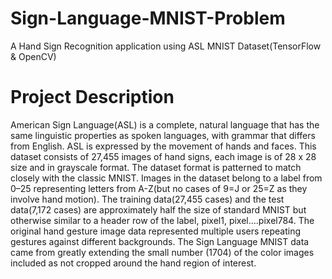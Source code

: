 # Sign-Language-MNIST-Problem
A Hand Sign Recognition application using ASL MNIST Dataset(TensorFlow &amp; OpenCV)

<h1>Project Description</h1>
American Sign Language(ASL) is a complete, natural language that has the same linguistic properties as spoken languages, with grammar that differs from English. ASL is expressed by the movement of hands and faces. This dataset consists of 27,455 images of hand signs, each image is of 28 x 28 size and in grayscale format. The dataset format is patterned to match closely with the classic MNIST. Images in the dataset belong to a label from 0–25 representing letters from A-Z(but no cases of 9=J or 25=Z as they involve hand motion). The training data(27,455 cases) and the test data(7,172 cases) are approximately half the size of standard MNIST but otherwise similar to a header row of the label, pixel1, pixel….pixel784. The original hand gesture image data represented multiple users repeating gestures against different backgrounds. The Sign Language MNIST data came from greatly extending the small number (1704) of the color images included as not cropped around the hand region of interest. 
